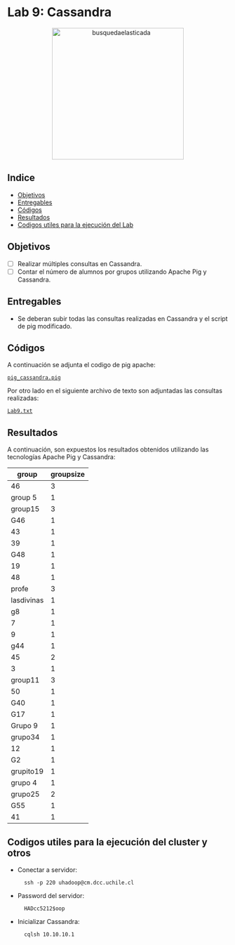# Lab 9: Cassandra

<p align="center">
<img src="https://upload.wikimedia.org/wikipedia/commons/thumb/5/5e/Cassandra_logo.svg/1200px-Cassandra_logo.svg.png" alt="busquedaelasticada" height="300">
</p>

## Indice

- [Objetivos](https://github.com/Mezosky/Labs_PATOS/tree/main/Lab9#Objetivos)
- [Entregables](https://github.com/Mezosky/Labs_PATOS/tree/main/Lab9#entregables)
- [Códigos](https://github.com/Mezosky/Labs_PATOS/tree/main/Lab9#Codigos)
- [Resultados](https://github.com/Mezosky/Labs_PATOS/tree/main/Lab9#Resultados)
- [Codigos utiles para la ejecución del Lab](https://github.com/Mezosky/Labs_PATOS/tree/main/Lab9#Codigos-utiles-para-la-ejecución-del-Lab)


## Objetivos

- [ ] Realizar múltiples consultas en Cassandra.
- [ ] Contar el número de alumnos por grupos utilizando Apache Pig y Cassandra.

## Entregables

- Se deberan subir todas las consultas realizadas en Cassandra y el script de pig modificado.

## Códigos

A continuación se adjunta el codigo de pig apache:

[`pig_cassandra.pig`]()

Por otro lado en el siguiente archivo de texto son adjuntadas las consultas realizadas:

[`Lab9.txt`](https://github.com/Mezosky/Labs_PATOS/blob/main/Lab9/Codes/lab9.txt)

## Resultados

A continuación, son expuestos los resultados obtenidos utilizando las tecnologías Apache Pig y Cassandra:

 group      | groupsize  
|------------|-----------|
|         46 |         3 |
|   group 5  |         1 |
|    group15 |         3
|        G46 |         1
|         43 |         1
|         39 |         1
|        G48 |         1
|         19 |         1
|         48 |         1
|      profe |         3
| lasdivinas |         1
|         g8 |         1
|          7 |         1
|          9 |         1
|        g44 |         1
|         45 |         2
|          3 |         1
|    group11 |         3
|         50 |         1
|        G40 |         1
|        G17 |         1
|    Grupo 9 |         1
|    grupo34 |         1
|         12 |         1
|         G2 |         1
|  grupito19 |         1
|    grupo 4 |         1
|    grupo25 |         2
|        G55 |         1
|         41 |         1

## Codigos utiles para la ejecución del cluster y otros

- Conectar a servidor:
        
        ssh -p 220 uhadoop@cm.dcc.uchile.cl

- Password del servidor: 

        HADcc5212$oop

- Inicializar Cassandra:
        
        cqlsh 10.10.10.1
